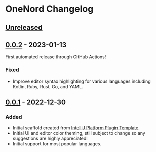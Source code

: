 <!-- Keep a Changelog guide -> https://keepachangelog.com -->

# OneNord Changelog

## [Unreleased]

## [0.0.2] - 2023-01-13

First automated release through GitHub Actions!

### Fixed
- Improve editor syntax highlighting for various languages including Kotlin, Ruby, Rust, Go, and YAML.

## [0.0.1] - 2022-12-30

### Added
- Initial scaffold created from [IntelliJ Platform Plugin Template](https://github.com/JetBrains/intellij-platform-plugin-template).
- Initial UI and editor color theming, still subject to change so any suggestions are highly appreciated!
- Initial support for most popular languages.

[Unreleased]: https://github.com/rmehri01/onenord-jetbrains/compare/v0.0.2...HEAD
[0.0.2]: https://github.com/rmehri01/onenord-jetbrains/compare/v0.0.1...v0.0.2
[0.0.1]: https://github.com/rmehri01/onenord-jetbrains/commits/v0.0.1
